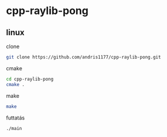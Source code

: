 # cpp-raylib-pong

## linux

clone
``` bash
git clone https://github.com/andris1177/cpp-raylib-pong.git
```

cmake
``` bash
cd cpp-raylib-pong
cmake .
```

make
``` bash
make
```

futtatás
``` bash
./main
```